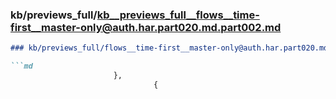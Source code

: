 ### kb/previews_full/kb__previews_full__flows__time-first__master-only@auth.har.part020.md.part002.md

```md
### kb/previews_full/flows__time-first__master-only@auth.har.part020.md (part 002)

```md
                       },
                                {
  
```

```

```
